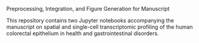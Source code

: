 Preprocessing, Integration, and Figure Generation for Manuscript

This repository contains two Jupyter notebooks accompanying the manuscript on spatial and single-cell transcriptomic profiling of the human colorectal epithelium in health and gastrointestinal disorders.
